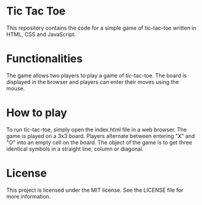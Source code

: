 <h1>Tic Tac Toe</h1>

This repository contains the code for a simple game of tic-tac-toe written in HTML, CSS and JavaScript.

<h1>Functionalities</h1>

The game allows two players to play a game of tic-tac-toe. The board is displayed in the browser and players can enter their moves using the mouse.
    
<h1>How to play</h1>

To run tic-tac-toe, simply open the index.html file in a web browser.
The game is played on a 3x3 board. Players alternate between entering "X" and "O" into an empty cell on the board. The object of the game is to get three identical symbols in a straight line, column or diagonal.

<h1>License</h1>

This project is licensed under the MIT license. See the LICENSE file for more information.
